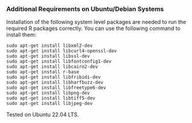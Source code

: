 ### Additional Requirements on Ubuntu/Debian Systems
Installation of the following system level packages are needed to run the required R packages correctly. You can use the following command to install them: 
```
sudo apt-get install libxml2-dev
sudo apt-get install libcurl4-openssl-dev
sudo apt-get install libssl-dev
sudo apt-get install libfontconfig1-dev
sudo apt-get install libcairo2-dev
sudo apt-get install r-base
sudo apt-get install libfribidi-dev
sudo apt-get install libharfbuzz-dev
sudo apt-get install libfreetype6-dev
sudo apt-get install libpng-dev
sudo apt-get install libtiff5-dev
sudo apt-get install libjpeg-dev
```
Tested on Ubuntu 22.04 LTS. 
